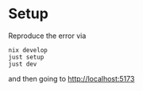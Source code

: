 # Setup

Reproduce the error via

```shell
nix develop
just setup
just dev
```

and then going to [http://localhost:5173](http://localhost:5173)
